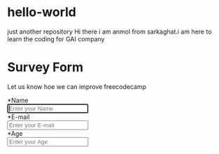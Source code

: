 # hello-world
 just another repository
 Hi there i am anmol from sarkaghat.i am here to learn the coding for GAI company
 
<!DOCTYPE html>
<html>
<head>
	<title></title>
</head>
<body>
<h1 id="title"> Survey Form</h1>
<p id="description">Let us know hoe we can improve freecodecamp</p>
<form id="survey-form">
	<div class="rowTab">
		<div class="label">
			<label id="name-label" for="name">*Name</label>
	</div>
	<div class="rightTab">
		<input autofocus type="text" name="name" id="name" class="input-field" placeholder="Enter your Name">
	<div class="rowTab">
		<div class="label">
		<label id="E-mail-label" for="E-mail" id="E-mail">*E-mail</label>
	</div>
	<div class="rightTab">
		<input autofocus type="text" name="E-mail" id="E-mail" class="input-field"placeholder="Enter your E-mail">
		<div class="rowTab">
			<div class="label">
		<label id="Age-label" for="Age" id="Age">*Age</label>
	</div>
	<div class="rightTab">
		<input autofocus type="text" name="Age" id="Age" class="input-field"placeholder="Enter your Age">

</body>
</html>
